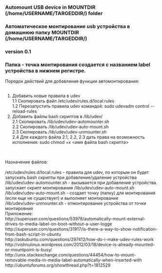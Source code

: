 ### Automount USB device in MOUNTDIR (/home/USERNAME/TARGEDDIR/) folder<br>
### Автоматическое монтирование usb устройства в домашнюю папку MOUNTDIR (/home/USERNAME/TARGEDDIR/)<br>
### version 0.1<br>
### Папка - точка монтирования создается с названием label устройства в нижнем регистре.<br>

Порядок действий для добавления функции автомонтирования:<br>
<br>
1. Добавить новые правила в udev<br>
  1.1 Скопировать файл /etc/udev/rules.d/local.rules<br>
  1.2 Перезапустить правила udev командой: sudo udevadm control --reload-rules<br>
2. Добавить файлы bash скриптов в /lib/udev/<br>
  2.1 Скопировать /lib/udev/udev-automounter.sh<br>
  2.2 Скопировать /lib/udev/udev-auto-mount.sh<br>
  2.3 Скопировать /lib/udev/udev-unmounter.sh<br>
  2.4 Для каждого файла 2.1, 2.2, 2.3 дать права на возможность исполнения: sudo chmod +x <имя файла bash скрипта><br>
<br>
<br>
Назначение файлов:<br>
<br>
/etc/udev/rules.d/local.rules - правила для udev, по которым он будет запускать bash скрипты при добавление/удаление устройства<br>
/lib/udev/udev-automounter.sh - вызывается при добавление устройства. запускает скрипт монтирования /lib/udev/udev-auto-mount.sh<br>
/lib/udev/udev-auto-mount.sh  - создает точку (папку) для монтирования (если еще не существует) и выполняет монтирование<br>
/lib/udev/udev-unmounter.sh   - отмонтирование устройства от точки монтировния
<br>
Приложение:<br>
http://superuser.com/questions/53978/automatically-mount-external-drives-to-media-label-on-boot-without-a-user-logge<br>
http://superuser.com/questions/31917/is-there-a-way-to-show-notification-from-bash-script-in-ubuntu<br>
http://askubuntu.com/questions/297412/how-do-i-make-udev-rules-work<br>
http://vishnulinux.wordpress.com/2012/03/18/device-is-already-mounted-or-mountpoint-is-busy/<br>
http://unix.stackexchange.com/questions/44454/how-to-mount-removable-media-in-media-label-automatically-when-inserted-with<br>
http://ubuntuforums.org/showthread.php?t=1812529<br>